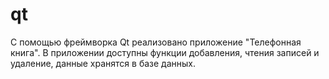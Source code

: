 # qt
С помощью фреймворка Qt реализовано приложение "Телефонная
книга". В приложении доступны функции добавления, чтения записей и
удаление, данные хранятся в базе данных.
